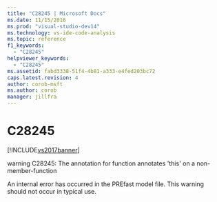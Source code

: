 ```yaml
---
title: "C28245 | Microsoft Docs"
ms.date: 11/15/2016
ms.prod: "visual-studio-dev14"
ms.technology: vs-ide-code-analysis
ms.topic: reference
f1_keywords: 
  - "C28245"
helpviewer_keywords: 
  - "C28245"
ms.assetid: fabd3338-51f4-4b81-a333-e4fed203bc72
caps.latest.revision: 4
author: corob-msft
ms.author: corob
manager: jillfra
---
```

# C28245
[!INCLUDE[vs2017banner](../includes/vs2017banner.md)]

warning C28245: The annotation for function annotates 'this' on a non-member-function  
  
 An internal error has occurred in the PREfast model file. This warning should not occur in typical use.

